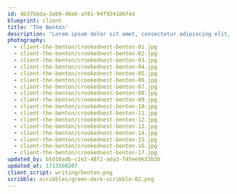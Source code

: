 ```yaml
---
id: 4b37bbda-2eb9-40a6-af81-94f924186f4d
blueprint: client
title: 'The Benton'
description: 'Lorem ipsum dolor sit amet, consectetur adipiscing elit, sed do eiusmod tempor incididunt ut labore et dolore magna aliqua. Ut enim ad minim veniam, quis nostrud exercitation ullamco laboris nisi ut aliquip ex ea commodo consequat. Duis aute irure dolor in reprehenderit in voluptate velit esse cillum dolore eu fugiat nulla pariatur. Excepteur sint occaecat cupidatat non proident, sunt in culpa qui officia deserunt mollit anim id est laborum.'
photography:
  - client-the-benton/crookednest-benton-01.jpg
  - client-the-benton/crookednest-benton-02.jpg
  - client-the-benton/crookednest-benton-03.jpg
  - client-the-benton/crookednest-benton-04.jpg
  - client-the-benton/crookednest-benton-05.jpg
  - client-the-benton/crookednest-benton-06.jpg
  - client-the-benton/crookednest-benton-07.jpg
  - client-the-benton/crookednest-benton-08.jpg
  - client-the-benton/crookednest-benton-09.jpg
  - client-the-benton/crookednest-benton-10.jpg
  - client-the-benton/crookednest-benton-11.jpg
  - client-the-benton/crookednest-benton-12.jpg
  - client-the-benton/crookednest-benton-13.jpg
  - client-the-benton/crookednest-benton-14.jpg
  - client-the-benton/crookednest-benton-15.jpg
  - client-the-benton/crookednest-benton-16.jpg
  - client-the-benton/crookednest-benton-17.jpg
updated_by: b5d10adb-c2e2-48f2-ada3-f45ee9633b3b
updated_at: 1713508207
client_script: writing/benton.png
scribble: scribbles/green-dark-scribble-02.png
---
```

